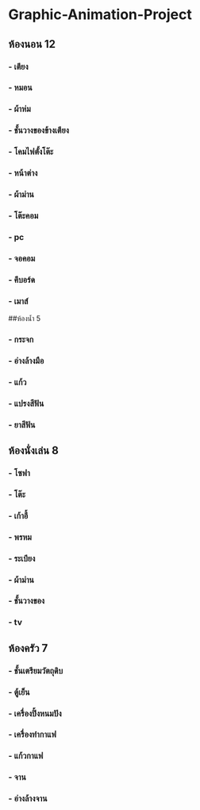 # Graphic-Animation-Project
## ห้องนอน 12
### - เตียง
### - หมอน
### - ผ้าห่ม
### - ชั้นวางของข้างเตียง
### - โคมไฟตั้งโต๊ะ
### - หน้าต่าง
### - ผ้าม่าน
### - โต๊ะคอม
### - pc
### - จอคอม
### - คีบอร์ด
### - เมาส์

##ห้องน้ำ 5
### - กระจก
### - อ่างล้างมือ
### - แก้ว
### - แปรงสีฟัน
### - ยาสีฟัน 

## ห้องนั่งเล่น 8
### - โซฟา
### - โต๊ะ
### - เก้าอี้
### - พรหม
### - ระเบียง
### - ผ้าม่าน
### - ชั้นวางของ
### - tv

## ห้องครัว 7
### - ชั้นเตรียมวัตถุดิบ
### - ตู้เย็น
### - เครื่องปิ้งหนมปัง
### - เครื่องทำกาแฟ
### - แก้วกาแฟ
### - จาน
### - อ่างล้างจาน
